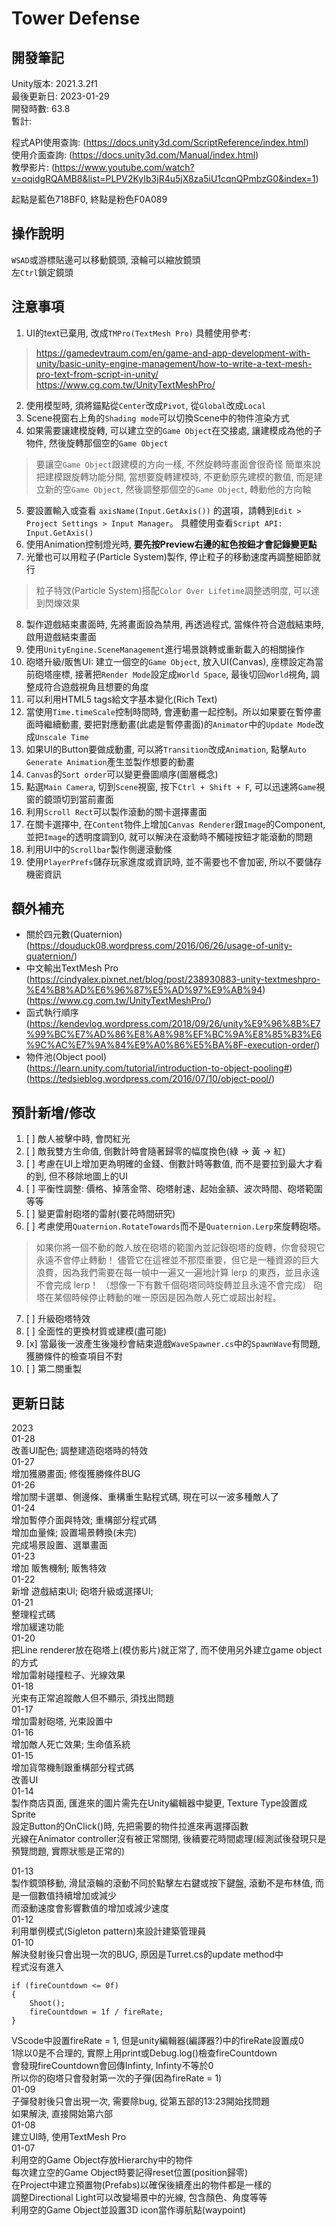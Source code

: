 # Tower Defense
## 開發筆記
Unity版本: 2021.3.2f1  
最後更新日: 2023-01-29  
開發時數: 63.8   
暫計:  
  
程式API使用查詢: (https://docs.unity3d.com/ScriptReference/index.html)  
使用介面查詢: (https://docs.unity3d.com/Manual/index.html)  
教學影片: (https://www.youtube.com/watch?v=oqidgRQAMB8&list=PLPV2KyIb3jR4u5jX8za5iU1cqnQPmbzG0&index=1)  
  
起點是藍色718BF0, 終點是粉色F0A089  

## 操作說明
`WSAD`或游標貼邊可以移動鏡頭, 滾輪可以縮放鏡頭  
左`Ctrl`鎖定鏡頭  

## 注意事項
1. UI的text已棄用, 改成`TMPro(TextMesh Pro)`
具體使用參考: 
 > https://gamedevtraum.com/en/game-and-app-development-with-unity/basic-unity-engine-management/how-to-write-a-text-mesh-pro-text-from-script-in-unity/
 > https://www.cg.com.tw/UnityTextMeshPro/
2. 使用模型時, 須將錨點從`Center`改成`Pivot`, 從`Global`改成`Local`
3. Scene視窗右上角的`Shading mode`可以切換Scene中的物件渲染方式
4. 如果需要讓建模旋轉, 可以建立空的`Game Object`在交接處, 讓建模成為他的子物件, 然後旋轉那個空的`Game Object`
 > 要讓空`Game Object`跟建模的方向一樣, 不然旋轉時畫面會很奇怪
 > 簡單來說把建模跟旋轉功能分開, 當想要旋轉建模時, 不更動原先建模的數值, 而是建立新的空`Game Object`, 然後調整那個空的`Game Object`,
轉動他的方向軸
5. 要設置輸入或查看 `axisName(Input.GetAxis())` 的選項，請轉到`Edit > Project Settings > Input Manager`。
具體使用查看`Script API: Input.GetAxis()`
6. 使用Animation控制燈光時, **要先按Preview右邊的紅色按鈕才會記錄變更點**
7. 光暈也可以用粒子(Particle System)製作, 停止粒子的移動速度再調整細節就行
 > 粒子特效(Particle System)搭配`Color Over Lifetime`調整透明度, 可以達到閃爍效果
8. 製作遊戲結束畫面時, 先將畫面設為禁用, 再透過程式, 當條件符合遊戲結束時, 啟用遊戲結束畫面
9. 使用`UnityEngine.SceneManagement`進行場景跳轉或重新載入的相關操作
10. 砲塔升級/販售UI: 建立一個空的`Game Object`, 放入UI(Canvas), 座標設定為當前砲塔座標, 接著把`Render Mode`設定成`World Space`, 最後切回`World`視角, 調整成符合遊戲視角且想要的角度
11. 可以利用HTML5 tags給文字基本變化(Rich Text)
12. 當使用`Time.timeScale`控制時間時, 會連動畫一起控制。所以如果要在暫停畫面時繼續動畫, 要把對應動畫(此處是暫停畫面)的`Animator`中的`Update Mode`改成`Unscale Time`
13. 如果UI的Button要做成動畫, 可以將`Transition`改成`Animation`, 點擊`Auto Generate Animation`產生並製作想要的動畫
14. `Canvas`的`Sort order`可以變更疊圖順序(圖層概念)
15. 點選`Main Camera`, 切到`Scene`視窗, 按下`Ctrl + Shift + F`, 可以迅速將`Game`視窗的鏡頭切到當前畫面
16. 利用`Scroll Rect`可以製作滾動的關卡選擇畫面
17. 在關卡選擇中, 在`Content`物件上增加`Canvas Renderer`跟`Image`的Component, 並把`Image`的透明度調到0, 就可以解決在滾動時不觸碰按鈕才能滾動的問題
18. 利用UI中的`Scrollbar`製作側邊滾動條
19. 使用`PlayerPrefs`儲存玩家進度或資訊時, 並不需要也不會加密, 所以不要儲存機密資訊

## 額外補充
 - 關於四元數(Quaternion)  
(https://douduck08.wordpress.com/2016/06/26/usage-of-unity-quaternion/)  
 - 中文輸出TextMesh Pro  
(https://cindyalex.pixnet.net/blog/post/238930883-unity-textmeshpro-%E4%B8%AD%E6%96%87%E5%AD%97%E9%AB%94)  
(https://www.cg.com.tw/UnityTextMeshPro/)  
 - 函式執行順序  
(https://kendevlog.wordpress.com/2018/09/26/unity%E9%96%8B%E7%99%BC%E7%AD%86%E8%A8%98%EF%BC%9A%E8%85%B3%E6%9C%AC%E7%9A%84%E9%A0%86%E5%BA%8F-execution-order/)
 - 物件池(Object pool)  
(https://learn.unity.com/tutorial/introduction-to-object-pooling#)  
(https://tedsieblog.wordpress.com/2016/07/10/object-pool/)  

## 預計新增/修改
1. [ ] 敵人被擊中時, 會閃紅光
2. [ ] 敵我雙方生命值, 倒數計時會隨著歸零的幅度換色(綠 -> 黃 -> 紅)
3. [ ] 考慮在UI上增加更為明確的金錢、倒數計時等數值, 而不是要拉到最大才看的到, 但不移除地圖上的UI
4. [ ] 平衡性調整: 價格、掉落金幣、砲塔射速、起始金額、波次時間、砲塔範圍等等
5. [ ] 變更雷射砲塔的雷射(要花時間研究)
6. [ ] 考慮使用`Quaternion.RotateTowards`而不是`Quaternion.Lerp`來旋轉砲塔。
 > 如果你將一個不動的敵人放在砲塔的範圍內並記錄砲塔的旋轉，你會發現它永遠不會停止轉動！
 > 儘管它在這裡並不那麼重要，但它是一種資源的巨大浪費，因為我們需要在每一幀中一遍又一遍地計算 lerp 的東西，並且永遠不會完成 lerp！
 >（想像一下有數千個砲塔同時旋轉並且永遠不會完成）
 > 砲塔在某個時候停止轉動的唯一原因是因為敵人死亡或超出射程。
7. [ ] 升級砲塔特效
8. [ ] 全面性的更換材質或建模(盡可能)
9. [x] 當最後一波產生後幾秒會結束遊戲`WaveSpawner.cs`中的`SpawnWave`有問題, 獲勝條件的檢查項目不對
10. [ ] 第二關重製

## 更新日誌
2023  
01-28  
改善UI配色; 調整建造砲塔時的特效  
01-27  
增加獲勝畫面; 修復獲勝條件BUG  
01-26  
增加關卡選單、側邊條、重構重生點程式碼, 現在可以一波多種敵人了  
01-24  
增加暫停介面與特效; 重構部分程式碼  
增加血量條; 設置場景轉換(未完)  
完成場景設置、選單畫面  
01-23  
增加 販售機制; 販售特效  
01-22  
新增 遊戲結束UI; 砲塔升級或選擇UI;  
01-21  
整理程式碼  
增加緩速功能  
01-20  
把Line renderer放在砲塔上(模仿影片)就正常了, 而不使用另外建立game object的方式  
增加雷射碰撞粒子、光線效果  
01-18  
光束有正常追蹤敵人但不顯示, 須找出問題  
01-17  
增加雷射砲塔, 光束設置中  
01-16  
增加敵人死亡效果; 生命值系統  
01-15  
增加貨幣機制跟重構部分程式碼  
改善UI  
01-14  
製作商店頁面, 匯進來的圖片需先在Unity編輯器中變更, Texture Type設置成Sprite  
設定Button的OnClick()時, 先把需要的物件拉進來再選擇函數  
光線在Animator controller沒有被正常關閉, 後續要花時間處理(經測試後發現只是預覽問題, 實際狀態是正常的)  

01-13  
製作鏡頭移動, 滑鼠滾輪的滾動不同於點擊左右鍵或按下鍵盤, 滾動不是布林值, 而是一個數值持續增加或減少  
而滾動速度會影響數值的增加或減少速度  
01-12  
利用單例模式(Sigleton pattern)來設計建築管理員  
01-10  
解決發射後只會出現一次的BUG, 原因是Turret.cs的update method中  
程式沒有進入  
```
if (fireCountdown <= 0f)
{
    Shoot();
    fireCountdown = 1f / fireRate;
}
```
VScode中設置fireRate = 1, 但是unity編輯器(編譯器?)中的fireRate設置成0  
1除以0是不合理的, 實際上用print或Debug.log()檢查fireCountdown  
會發現fireCountdown會回傳Infinty, Infinty不等於0  
所以你的砲塔只會發射第一次的子彈(因為fireRate = 1)  
01-09  
子彈發射後只會出現一次, 需要除bug, 從第五部的13:23開始找問題  
如果解決, 直接開始第六部  
01-08  
建立UI時, 使用TextMesh Pro  
01-07  
利用空的Game Object存放Hierarchy中的物件  
每次建立空的Game Object時要記得reset位置(position歸零)  
在Project中建立預置物(Prefabs)以確保後續產出的物件都是一樣的  
調整Directional Light可以改變場景中的光線, 包含顏色、角度等等  
利用空的Game Object並設置3D icon當作導航點(waypoint)  
